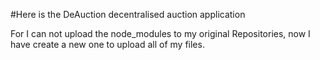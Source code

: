 #Here is the DeAuction decentralised auction application

For I can not upload the node_modules to my original Repositories, now I have create a new one to upload all of my files.
